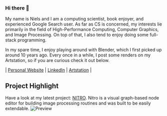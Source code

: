 ### Hi there 👋

My name is Niels and I am a computing scientist, book enjoyer, and experienced Google Search user. As far as CS is concerned, my interests lie primarily in the field of High-Performance Computing, Computer Graphics, and Image Processing.
On top of that, I also tend to enjoy doing some full-stack programming.

In my spare time, I enjoy playing around with Blender, which I first picked up around 10 years ago. Every once in a while, I post some renders on my Artstation, so if you are curious check it out below.

| [Personal Website](https://www.nielsbugel.dev/) | [LinkedIn](https://nl.linkedin.com/in/nielsbugel) | [Artstation](https://www.artstation.com/bugelniels) |

## Project Highlight

Have a look at my latest project: [NITRO](https://github.com/BugelNiels/nitro). Nitro is a visual graph-based node editor for building image processing routines and was built to be easily extendable.
![Preview](https://github.com/BugelNiels/nitro/blob/main/docs/screenshots/front.webp)
